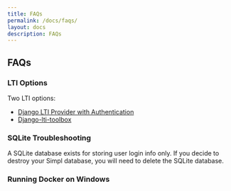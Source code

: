 ```yaml
---
title: FAQs
permalink: /docs/faqs/
layout: docs
description: FAQs
---
```


## FAQs

### LTI Options

Two LTI options:
* [Django LTI Provider with Authentication](https://pypi.org/project/django-lti-provider-auth/)
* [Django-lti-toolbox](https://pypi.org/project/django-lti-toolbox/)

### SQLite Troubleshooting

A SQLite database exists for storing user login info only. If you decide to destroy your Simpl database, you will need to delete the SQLite database.

### Running Docker on Windows